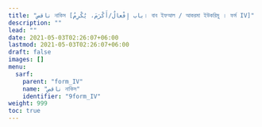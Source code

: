 ```yaml
---
title: "ناقص নাকিস [باب إِفْعالٌ/أَكْرَمَ، يُكْرِمُ। বাব ইফআল / আকরমা ইউকরিমু । ফর্ম IV]"
description: ""
lead: ""
date: 2021-05-03T02:26:07+06:00
lastmod: 2021-05-03T02:26:07+06:00
draft: false
images: []
menu: 
  sarf:
    parent: "form_IV"
    name: "ناقص নাকিস"
    identifier: "9form_IV"
weight: 999
toc: true
---
```



